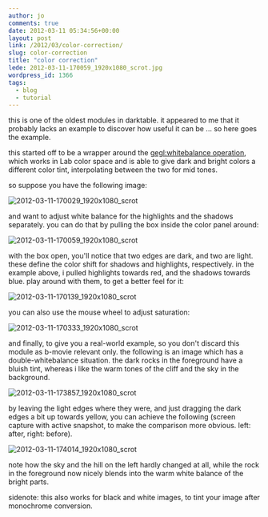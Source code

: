 ```yaml
---
author: jo
comments: true
date: 2012-03-11 05:34:56+00:00
layout: post
link: /2012/03/color-correction/
slug: color-correction
title: "color correction"
lede: 2012-03-11-170059_1920x1080_scrot.jpg
wordpress_id: 1366
tags:
  - blog
  - tutorial
---
```

this is one of the oldest modules in darktable. it appeared to me that it probably lacks an example to discover how useful it can be ... so here goes the example.

this started off to be a wrapper around the [gegl:whitebalance operation](http://gegl.org/operations.html#op_gegl:whitebalance), which works in Lab color space and is able to give dark and bright colors a different color tint, interpolating between the two for mid tones.

so suppose you have the following image:

![2012-03-11-170029_1920x1080_scrot](2012-03-11-170029_1920x1080_scrot.jpg)

and want to adjust white balance for the highlights and the shadows separately. you can do that by pulling the box inside the color panel around:

![2012-03-11-170059_1920x1080_scrot](2012-03-11-170059_1920x1080_scrot.jpg)

with the box open, you'll notice that two edges are dark, and two are light. these define the color shift for shadows and highlights, respectively. in the example above, i pulled highlights towards red, and the shadows towards blue. play around with them, to get a better feel for it:

![2012-03-11-170139_1920x1080_scrot](2012-03-11-170139_1920x1080_scrot.jpg)

you can also use the mouse wheel to adjust saturation:

![2012-03-11-170333_1920x1080_scrot](2012-03-11-170333_1920x1080_scrot.jpg)

and finally, to give you a real-world example, so you don't discard this module as b-movie relevant only. the following is an image which has a double-whitebalance situation. the dark rocks in the foreground have a bluish tint, whereas i like the warm tones of the cliff and the sky in the background.

![2012-03-11-173857_1920x1080_scrot](2012-03-11-173857_1920x1080_scrot.jpg)

by leaving the light edges where they were, and just dragging the dark edges a bit up towards yellow, you can achieve the following (screen capture with active snapshot, to make the comparison more obvious. left: after, right: before).

![2012-03-11-174014_1920x1080_scrot](2012-03-11-174014_1920x1080_scrot.jpg)

note how the sky and the hill on the left hardly changed at all, while the rock in the foreground now nicely blends into the warm white balance of the bright parts.

sidenote: this also works for black and white images, to tint your image after monochrome conversion.

